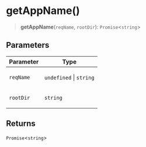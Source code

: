# getAppName()

> **getAppName**(`reqName`, `rootDir`): `Promise`\<`string`\>

## Parameters

<table>
<thead>
<tr>
<th>Parameter</th>
<th>Type</th>
</tr>
</thead>
<tbody>
<tr>
<td>

`reqName`

</td>
<td>

`undefined` \| `string`

</td>
</tr>
<tr>
<td>

`rootDir`

</td>
<td>

`string`

</td>
</tr>
</tbody>
</table>

## Returns

`Promise`\<`string`\>
